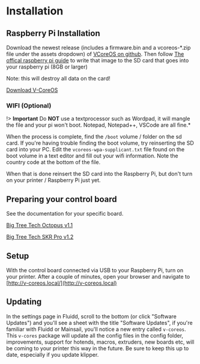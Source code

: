 # Installation

## Raspberry Pi Installation

Download the newest release (includes a firmware.bin and a vcoreos-*.zip file under the assets dropdown) of [VCoreOS on github](https://github.com/Rat-Rig/V-CoreOS/releases).
Then follow [The offical raspberry pi guide](https://www.raspberrypi.org/documentation/installation/installing-images/) to write that image to the SD card that goes into your raspberry pi (8GB or larger) 

Note: this will destroy all data on the card!

<a class="button" href="https://github.com/Rat-Rig/V-CoreOS/releases">Download V-CoreOS</a>

### WIFI (Optional)

!> **Important** Do **NOT** use a textprocessor such as Wordpad, it will mangle the file and your pi won't boot. Notepad, Notepad++, VSCode are all fine.*

When the process is complete, find the `/boot` volume / folder on the sd card. If you're having trouble finding the boot volume, try reinserting the SD card into your PC. Edit the `vcoreos-wpa-supplicant.txt` file found on the boot volume in a text editor and fill out your wifi information. Note the country code at the bottom of the file.

When that is done reinsert the SD card into the Raspberry Pi, but don't turn on your printer / Raspberry Pi just yet.

## Preparing your control board

See the documentation for your specific board.

[Big Tree Tech Octopus v1.1](boards/btt/octopus-11.md)

[Big Tree Tech SKR Pro v1.2](boards/btt/skr-pro-12.md)

## Setup

With the control board connected via USB to your Raspberry Pi, turn on your printer. After a couple of minutes, open your browser and navigate to [http://v-coreos.local/](http://v-coreos.local)


## Updating

In the settings page in Fluidd, scroll to the bottom (or click "Software Updates") and you'll see a sheet with the title "Software Updates", if you're familiar with Fluidd or Mainsail, you'll notice a new entry called `v-coreos`. This `v-cores` package will update all the config files in the config folder, improvements, support for hotends, macros, extruders, new boards etc, will be coming to your printer this way in the future. Be sure to keep this up to date, especially if you update klipper.